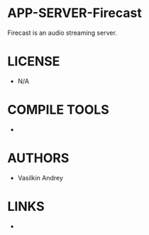 APP-SERVER-Firecast
===================

Firecast is an audio streaming server. 

LICENSE
===============
* N/A

COMPILE TOOLS
===============
* 

AUTHORS
===============
* Vasilkin Andrey

LINKS
===============
* 
